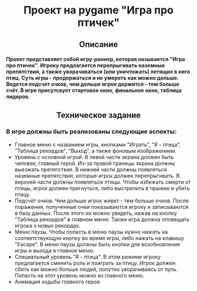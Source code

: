 <h1 align="center">Проект на pygame "Игра про птичек"</h1>
<h2 align="center">Описание</h2>
<h4>Проект представляет собой игру-раннер, которая называется "Игра про птичек". Игроку предлагается перепрыгивать наземные препятствия, а также уворачиваться (или уничтожать) летящих в него птиц. Суть игры - продержаться и не умереть как можно дольше. Ведется подсчет очков, чем дольше игрок держится - тем больше счёт. В игре присутсвует стартовое окно, финальное окно, таблица лидеров.</h4>
<h2 align="center">Техническое задание</h2>
<h3>В игре должны быть реализованы следующие аспекты:</h3>
<ul>
  <li>Главное меню с названием игры, кнопками "Играть", "Я - птица", "Таблица рекордов", "Выход", а также фоновым изображением.</li>
  <li>Уровень с основной игрой. В левой части экрана должен быть человек, главный герой. Из-за правой границы экрана должны выезжать препятствия. В нижней части должны появляться наземные препятствия, которые игрок должен перепрыгивать. В верхней части должны появляться птицы. Чтобы избежать смерти от птицы, игрок должен пригнуться, либо выстрелить в прыжке и убить птицу.</li>
  <li>Подсчёт очков. Чем дольше игрок живет - тем больше очков. После поражения, полученные очки показываются игроку и записываются в базу данных. После этого их можно увидеть, нажав на кнопку "Таблица рекордов" в главном меню. Также игра должна оповещать игрока о новых рекордах.</li>
  <li>Меню паузы. Чтобы попасть в меню паузы нужно нажать на соответствующую кнопку во время игры, либо нажать на клавишу "Escape". В меню паузы должны быть кнопки для возобновления игры и выхода в главное меню.</li>
  <li>Специальный уровень "Я - птица". В этом режиме игроку предлагается сменить роль и поиграть за птицу. Игрок должен сбить как можно больше людей, попутно уворачиваясь от пуль. Попасть на этот уровень можно из главного меню.</li>
  <li>Анимация ходьбы главного героя.</li>
</ul>
